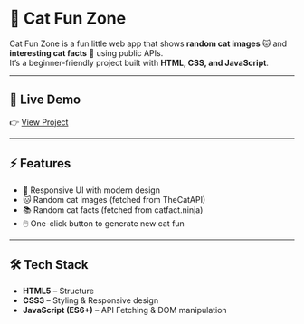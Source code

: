 # 🐾 Cat Fun Zone  

Cat Fun Zone is a fun little web app that shows **random cat images** 🐱 and **interesting cat facts** 🐾 using public APIs.  
It’s a beginner-friendly project built with **HTML, CSS, and JavaScript**.  

---

## 🚀 Live Demo  
👉 [View Project](https://ibran07.github.io/cat-fun-zone/)

---

## ⚡ Features  
- 🎨 Responsive UI with modern design  
- 🐱 Random cat images (fetched from TheCatAPI)  
- 📚 Random cat facts (fetched from catfact.ninja)  
- 🖱️ One-click button to generate new cat fun  

---

## 🛠️ Tech Stack  
- **HTML5** – Structure  
- **CSS3** – Styling & Responsive design  
- **JavaScript (ES6+)** – API Fetching & DOM manipulation  
